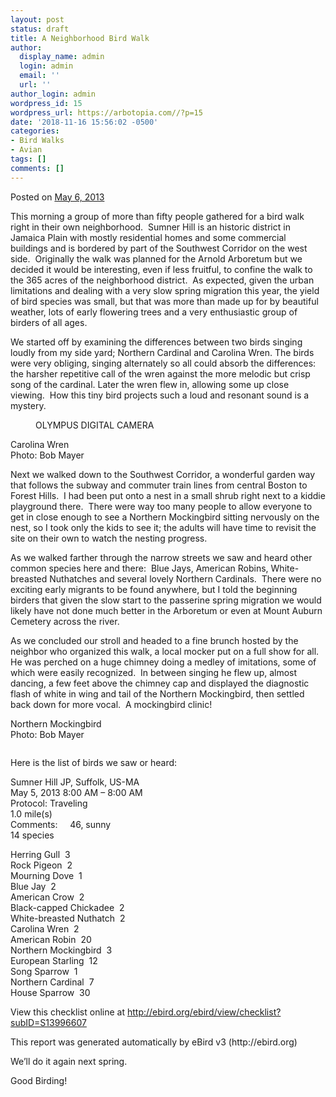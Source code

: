 ```yaml
---
layout: post
status: draft
title: A Neighborhood Bird Walk
author:
  display_name: admin
  login: admin
  email: ''
  url: ''
author_login: admin
wordpress_id: 15
wordpress_url: https://arbotopia.com//?p=15
date: '2018-11-16 15:56:02 -0500'
categories:
- Bird Walks
- Avian
tags: []
comments: []
---
```




<p>Posted on&nbsp;<a href="https://web.archive.org/web/20130510052128/http://www.arbotopia.com/a-neighborhood-bird-walk/">May 6, 2013</a></p>





<p>This morning a group of more than fifty people gathered for a bird walk right in their own neighborhood.&nbsp; Sumner Hill is an historic district in Jamaica Plain with mostly residential homes and some commercial buildings and is bordered by part of the Southwest Corridor on the west side.&nbsp; Originally the walk was planned for the Arnold Arboretum but we decided it would be interesting, even if less fruitful, to confine the walk to the 365 acres of the neighborhood district.&nbsp; As expected, given the urban limitations and dealing with a very slow spring migration this year, the yield of bird species was small, but that was more than made up for by beautiful weather, lots of early flowering trees and a very enthusiastic group of birders of all ages.</p>





<p>We started off by examining the differences between two birds singing loudly from my side yard; Northern Cardinal and Carolina Wren. The birds were very obliging, singing alternately so all could absorb the differences: the harsher repetitive call of the wren against the more melodic but crisp song of the cardinal. Later the wren flew in, allowing some up close viewing.&nbsp; How this tiny bird projects such a loud and resonant sound is a mystery.</p>


<p><!-- wp:image {"id":309} --></p>
<figure class="wp-block-image"><img src="https://arbotopia.com/wp-content/uploads/2018/11/P1010002-1.jpg" alt="" class="wp-image-309"/><br />
<figcaption>OLYMPUS DIGITAL CAMERA</figcaption>
</figure>





<p>Carolina Wren<br>Photo: Bob Mayer</p>





<p>Next we walked down to the Southwest Corridor, a wonderful garden way that follows the subway and commuter train lines from central Boston to Forest Hills.&nbsp; I had been put onto a nest in a small shrub right next to a kiddie playground there.&nbsp; There were way too many people to allow everyone to get in close enough to see a Northern Mockingbird sitting nervously on the nest, so I took only the kids to see it; the adults will have time to revisit the site on their own to watch the nesting progress.</p>





<p>As we walked farther through the narrow streets we saw and heard other common species here and there:&nbsp; Blue Jays, American Robins, White-breasted Nuthatches and several lovely Northern Cardinals.&nbsp; There were no exciting early migrants to be found anywhere, but I told the beginning birders that given the slow start to the passerine spring migration we would likely have not done much better in the Arboretum or even at Mount Auburn Cemetery across the river.</p>





<p>As we concluded our stroll and headed to a fine brunch hosted by the neighbor who organized this walk, a local mocker put on a full show for all.&nbsp; He was perched on a huge chimney doing a medley of imitations, some of which were easily recognized.&nbsp; In between singing he flew up, almost dancing, a few feet above the chimney cap and displayed the diagnostic flash of white in wing and tail of the Northern Mockingbird, then settled back down for more vocal.&nbsp; A mockingbird clinic!</p>





<p>Northern Mockingbird<br>Photo: Bob Mayer</p>


<p><!-- wp:image {"id":310} --></p>
<figure class="wp-block-image"><img src="https://i1.wp.com/arbotopia.com/wp-content/uploads/2018/11/P1080186-1.jpg?fit=525%2C328&amp;ssl=1" alt="" class="wp-image-310"/></figure>





<p>Here is the list of birds we saw or heard:</p>





<p>Sumner Hill JP, Suffolk, US-MA<br>May 5, 2013 8:00 AM &ndash; 8:00 AM<br>Protocol: Traveling<br>1.0 mile(s)<br>Comments:&nbsp;&nbsp;&nbsp;&nbsp; 46, sunny<br>14 species</p>





<p>Herring Gull&nbsp; 3<br>Rock Pigeon&nbsp; 2<br>Mourning Dove&nbsp; 1<br>Blue Jay&nbsp; 2<br>American Crow&nbsp; 2<br>Black-capped Chickadee&nbsp; 2<br>White-breasted Nuthatch&nbsp; 2<br>Carolina Wren&nbsp; 2<br>American Robin&nbsp; 20<br>Northern Mockingbird&nbsp; 3<br>European Starling&nbsp; 12<br>Song Sparrow&nbsp; 1<br>Northern Cardinal&nbsp; 7<br>House Sparrow&nbsp; 30</p>





<p>View this checklist online at <a href="https://ebird.org/view/checklist/S13996607">http://ebird.org/ebird/view/checklist?subID=S13996607</a></p>





<p>This report was generated automatically by eBird v3 (http://ebird.org)</p>





<p>We&rsquo;ll do it again next spring.</p>





<p>Good Birding!</p>


